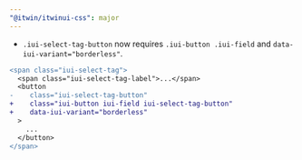 ```yaml
---
"@itwin/itwinui-css": major
---
```


- `.iui-select-tag-button` now requires `.iui-button .iui-field` and `data-iui-variant="borderless"`.

```diff
<span class="iui-select-tag">
  <span class="iui-select-tag-label">...</span>
  <button
-    class="iui-select-tag-button"
+    class="iui-button iui-field iui-select-tag-button"
+    data-iui-variant="borderless"
  >
    ...
  </button>
</span>
```
